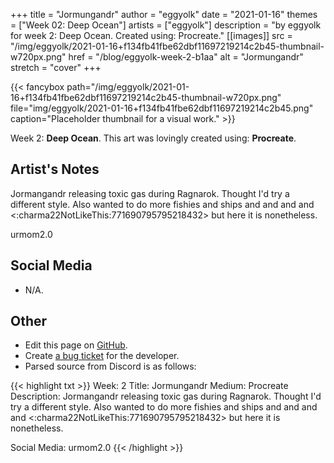 +++
title =       "Jormungandr"
author =      "eggyolk"
date =        "2021-01-16"
themes =      ["Week 02: Deep Ocean"]
artists =     ["eggyolk"]
description = "by eggyolk for week 2: Deep Ocean. Created using: Procreate."
[[images]]
      src = "/img/eggyolk/2021-01-16+f134fb41fbe62dbf11697219214c2b45-thumbnail-w720px.png"
      href = "/blog/eggyolk-week-2-b1aa"
      alt = "Jormungandr"
      stretch = "cover"
+++


{{< fancybox path="/img/eggyolk/2021-01-16+f134fb41fbe62dbf11697219214c2b45-thumbnail-w720px.png" file="img/eggyolk/2021-01-16+f134fb41fbe62dbf11697219214c2b45.png" caption="Placeholder thumbnail for a visual work." >}}


Week 2: **Deep Ocean**. This art was lovingly created using: **Procreate**.

## Artist's Notes

Jormangandr releasing toxic gas during Ragnarok. Thought I'd try a different style. Also wanted to do more fishies and ships and and and and <:charma22NotLikeThis:771690795795218432> but here it is nonetheless. 

urmom2.0

## Social Media

- N/A.

## Other

- Edit this page on [GitHub](https://github.com/teaminkling/web-refresh/edit/main/content/blog/eggyolk-week-2-b1aa.md).
- Create [a bug ticket](https://github.com/teaminkling/web-refresh/issues/new?assignees=&labels=bug&template=problem-report.md&title=) for the developer.
- Parsed source from Discord is as follows:

{{< highlight txt >}}
Week: 2
Title: Jormungandr
Medium: Procreate
Description: Jormangandr releasing toxic gas during Ragnarok. Thought I'd try a different style. Also wanted to do more fishies and ships and and and and <:charma22NotLikeThis:771690795795218432> but here it is nonetheless. 

Social Media: urmom2.0
{{< /highlight >}}